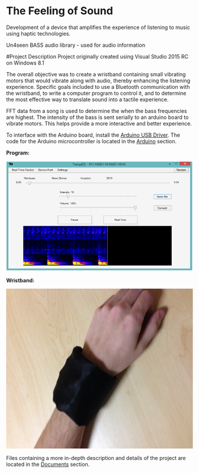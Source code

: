 # The Feeling of Sound
Development of a device that amplifies the experience of listening to music using haptic technologies.

Un4seen BASS audio library - used for audio information

#Project Description
Project originally created using Visual Studio 2015 RC on Windows 8.1

The overall objective was to create a wristband containing small vibrating motors that would vibrate along with audio, thereby enhancing the listening experience.  Specific goals included to use a Bluetooth communication with the wristband, to write a computer program to control it, and to determine the most effective way to translate sound into a tactile experience.

FFT data from a song is used to determine the when the bass frequencies are highest. The intensity of the bass is sent serially to an arduino board to vibrate motors. This helps provide a more interactive and better experience.

To interface with the Arduino board, install the [Arduino USB Driver](http://www.arduino.cc/en/Main/Software). The code for the Arduino microcontroller is located in the [Arduino](https://github.com/ChrisTheEngineer/The_Feeling_of_Sound/tree/master/Arduino/ASCIIToArduino) section.

**Program:**

<img src="/Documents/Program.png?raw=true" alt="Program">

**Wristband:**

<img src="/Documents/Wristband.jpg?raw=true" alt="Wristband" width = 634 height=432>

Files containing a more in-depth description and details of the project are located in the [Documents](https://github.com/ChrisTheEngineer/The_Feeling_of_Sound/tree/master/Documents) section.
